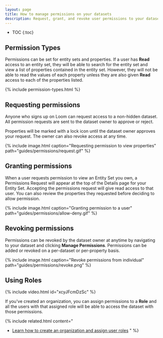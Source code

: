 ```yaml
---
layout: page
title: How to manage permissions on your datasets
description: Request, grant, and revoke user permissions to your dataset. Use roles to assign permissions to a group of members in your organization.
---
```


* TOC
{:toc}

## Permission Types

Permissions can be set for entity sets and properties. If a user has **Read** access
to an entity set, they will be able to search for the entity set and view a list
of properties contained in the entity set. However, they will not be able to
read the values of each property unless they are also given **Read** access to each
of the properties listed.

{% include permission-types.html %}

## Requesting permissions

Anyone who signs up on Loom can request access to a non-hidden dataset.
All permission requests are sent to the dataset owner to approve or reject.

Properties will be marked with a lock icon until the dataset owner approves
your request. The owner can also revoke access at any time.

{%
  include image.html
  caption="Requesting permission to view properties"
  path="guides/permissions/request.gif"
%}

## Granting permissions

When a user requests permission to view an Entity Set you own, a Permissions
Request will appear at the top of the Details page for your Entity Set. Accepting
the permissions request will give read access to that user.
You can also review the properties they requested before deciding to
allow permission.

{%
  include image.html
  caption="Granting permission to a user"
  path="guides/permissions/allow-deny.gif"
%}

## Revoking permissions

Permissions can be revoked by the dataset owner at anytime by navigating to your
dataset and clicking **Manage Permissions**. Permissions can be added or revoked
on a per-dataset or per-property basis.

{%
  include image.html
  caption="Revoke permissions from individual"
  path="guides/permissions/revoke.png"
%}

## Using Roles

{% include video.html
  id="xcyJFcmDzSc"
%}

If you've created an organization, you can assign permissions to a **Role** and
all the users with that assigned role will be able to access the dataset with
those permissions.

<!-- {%
  include image.html
  caption="Assign permissions to a role"
  path="guides/permissions/roles.gif"
%} -->

{%
  include related.html
  content="
  * [Learn how to create an organization and assign user roles](/guides/organizations/)
  "
%}
